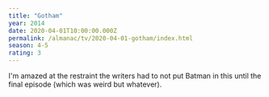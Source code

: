 ```yaml
---
title: "Gotham"
year: 2014
date: 2020-04-01T10:00:00.000Z
permalink: /almanac/tv/2020-04-01-gotham/index.html
season: 4-5
rating: 3
---
```


I'm amazed at the restraint the writers had to not put Batman in this until the final episode (which was weird but whatever).